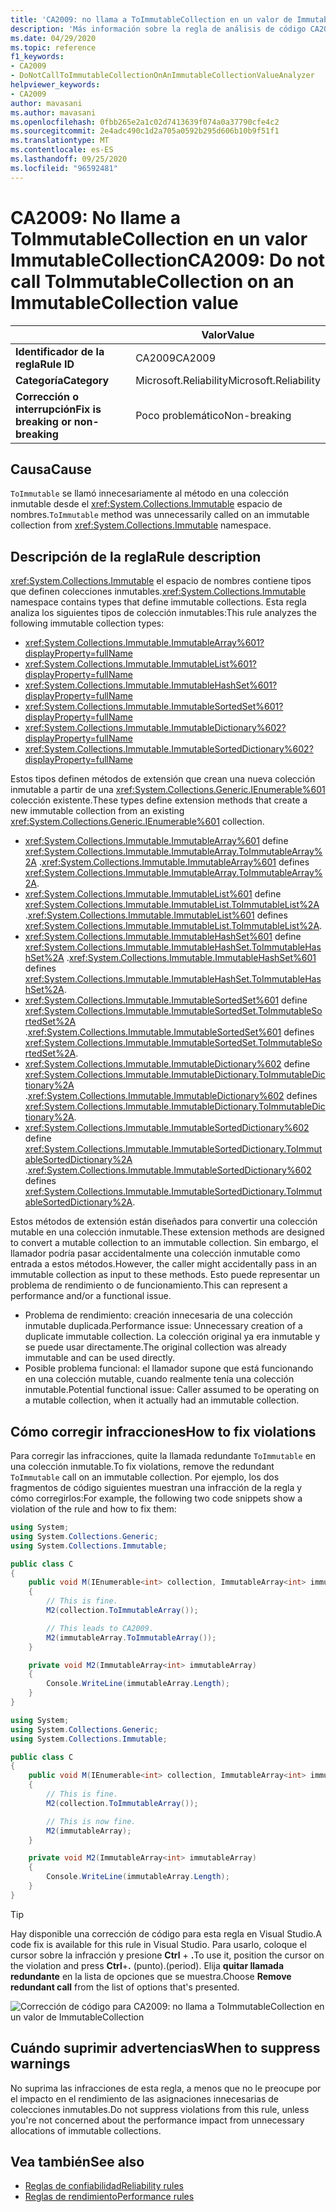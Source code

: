 ```yaml
---
title: 'CA2009: no llama a ToImmutableCollection en un valor de ImmutableCollection (análisis de código)'
description: 'Más información sobre la regla de análisis de código CA2009: no llamar a ToImmutableCollection en un valor de ImmutableCollection'
ms.date: 04/29/2020
ms.topic: reference
f1_keywords:
- CA2009
- DoNotCallToImmutableCollectionOnAnImmutableCollectionValueAnalyzer
helpviewer_keywords:
- CA2009
author: mavasani
ms.author: mavasani
ms.openlocfilehash: 0fbb265e2a1c02d7413639f074a0a37790cfe4c2
ms.sourcegitcommit: 2e4adc490c1d2a705a0592b295d606b10b9f51f1
ms.translationtype: MT
ms.contentlocale: es-ES
ms.lasthandoff: 09/25/2020
ms.locfileid: "96592481"
---
```

# <a name="ca2009-do-not-call-toimmutablecollection-on-an-immutablecollection-value"></a><span data-ttu-id="dff5b-103">CA2009: No llame a ToImmutableCollection en un valor ImmutableCollection</span><span class="sxs-lookup"><span data-stu-id="dff5b-103">CA2009: Do not call ToImmutableCollection on an ImmutableCollection value</span></span>

| | <span data-ttu-id="dff5b-104">Valor</span><span class="sxs-lookup"><span data-stu-id="dff5b-104">Value</span></span> |
|-|-|
| <span data-ttu-id="dff5b-105">**Identificador de la regla**</span><span class="sxs-lookup"><span data-stu-id="dff5b-105">**Rule ID**</span></span> |<span data-ttu-id="dff5b-106">CA2009</span><span class="sxs-lookup"><span data-stu-id="dff5b-106">CA2009</span></span>|
| <span data-ttu-id="dff5b-107">**Categoría**</span><span class="sxs-lookup"><span data-stu-id="dff5b-107">**Category**</span></span> |<span data-ttu-id="dff5b-108">Microsoft.Reliability</span><span class="sxs-lookup"><span data-stu-id="dff5b-108">Microsoft.Reliability</span></span>|
| <span data-ttu-id="dff5b-109">**Corrección o interrupción**</span><span class="sxs-lookup"><span data-stu-id="dff5b-109">**Fix is breaking or non-breaking**</span></span> |<span data-ttu-id="dff5b-110">Poco problemático</span><span class="sxs-lookup"><span data-stu-id="dff5b-110">Non-breaking</span></span>|

## <a name="cause"></a><span data-ttu-id="dff5b-111">Causa</span><span class="sxs-lookup"><span data-stu-id="dff5b-111">Cause</span></span>

<span data-ttu-id="dff5b-112">`ToImmutable` se llamó innecesariamente al método en una colección inmutable desde el <xref:System.Collections.Immutable> espacio de nombres.</span><span class="sxs-lookup"><span data-stu-id="dff5b-112">`ToImmutable` method was unnecessarily called on an immutable collection from <xref:System.Collections.Immutable> namespace.</span></span>

## <a name="rule-description"></a><span data-ttu-id="dff5b-113">Descripción de la regla</span><span class="sxs-lookup"><span data-stu-id="dff5b-113">Rule description</span></span>

<span data-ttu-id="dff5b-114"><xref:System.Collections.Immutable> el espacio de nombres contiene tipos que definen colecciones inmutables.</span><span class="sxs-lookup"><span data-stu-id="dff5b-114"><xref:System.Collections.Immutable> namespace contains types that define immutable collections.</span></span> <span data-ttu-id="dff5b-115">Esta regla analiza los siguientes tipos de colección inmutables:</span><span class="sxs-lookup"><span data-stu-id="dff5b-115">This rule analyzes the following immutable collection types:</span></span>

- <xref:System.Collections.Immutable.ImmutableArray%601?displayProperty=fullName>
- <xref:System.Collections.Immutable.ImmutableList%601?displayProperty=fullName>
- <xref:System.Collections.Immutable.ImmutableHashSet%601?displayProperty=fullName>
- <xref:System.Collections.Immutable.ImmutableSortedSet%601?displayProperty=fullName>
- <xref:System.Collections.Immutable.ImmutableDictionary%602?displayProperty=fullName>
- <xref:System.Collections.Immutable.ImmutableSortedDictionary%602?displayProperty=fullName>

<span data-ttu-id="dff5b-116">Estos tipos definen métodos de extensión que crean una nueva colección inmutable a partir de una <xref:System.Collections.Generic.IEnumerable%601> colección existente.</span><span class="sxs-lookup"><span data-stu-id="dff5b-116">These types define extension methods that create a new immutable collection from an existing <xref:System.Collections.Generic.IEnumerable%601> collection.</span></span>

- <span data-ttu-id="dff5b-117"><xref:System.Collections.Immutable.ImmutableArray%601> define <xref:System.Collections.Immutable.ImmutableArray.ToImmutableArray%2A> .</span><span class="sxs-lookup"><span data-stu-id="dff5b-117"><xref:System.Collections.Immutable.ImmutableArray%601> defines <xref:System.Collections.Immutable.ImmutableArray.ToImmutableArray%2A>.</span></span>
- <span data-ttu-id="dff5b-118"><xref:System.Collections.Immutable.ImmutableList%601> define <xref:System.Collections.Immutable.ImmutableList.ToImmutableList%2A> .</span><span class="sxs-lookup"><span data-stu-id="dff5b-118"><xref:System.Collections.Immutable.ImmutableList%601> defines <xref:System.Collections.Immutable.ImmutableList.ToImmutableList%2A>.</span></span>
- <span data-ttu-id="dff5b-119"><xref:System.Collections.Immutable.ImmutableHashSet%601> define <xref:System.Collections.Immutable.ImmutableHashSet.ToImmutableHashSet%2A> .</span><span class="sxs-lookup"><span data-stu-id="dff5b-119"><xref:System.Collections.Immutable.ImmutableHashSet%601> defines <xref:System.Collections.Immutable.ImmutableHashSet.ToImmutableHashSet%2A>.</span></span>
- <span data-ttu-id="dff5b-120"><xref:System.Collections.Immutable.ImmutableSortedSet%601> define <xref:System.Collections.Immutable.ImmutableSortedSet.ToImmutableSortedSet%2A> .</span><span class="sxs-lookup"><span data-stu-id="dff5b-120"><xref:System.Collections.Immutable.ImmutableSortedSet%601> defines <xref:System.Collections.Immutable.ImmutableSortedSet.ToImmutableSortedSet%2A>.</span></span>
- <span data-ttu-id="dff5b-121"><xref:System.Collections.Immutable.ImmutableDictionary%602> define <xref:System.Collections.Immutable.ImmutableDictionary.ToImmutableDictionary%2A> .</span><span class="sxs-lookup"><span data-stu-id="dff5b-121"><xref:System.Collections.Immutable.ImmutableDictionary%602> defines <xref:System.Collections.Immutable.ImmutableDictionary.ToImmutableDictionary%2A>.</span></span>
- <span data-ttu-id="dff5b-122"><xref:System.Collections.Immutable.ImmutableSortedDictionary%602> define <xref:System.Collections.Immutable.ImmutableSortedDictionary.ToImmutableSortedDictionary%2A> .</span><span class="sxs-lookup"><span data-stu-id="dff5b-122"><xref:System.Collections.Immutable.ImmutableSortedDictionary%602> defines <xref:System.Collections.Immutable.ImmutableSortedDictionary.ToImmutableSortedDictionary%2A>.</span></span>

<span data-ttu-id="dff5b-123">Estos métodos de extensión están diseñados para convertir una colección mutable en una colección inmutable.</span><span class="sxs-lookup"><span data-stu-id="dff5b-123">These extension methods are designed to convert a mutable collection to an immutable collection.</span></span> <span data-ttu-id="dff5b-124">Sin embargo, el llamador podría pasar accidentalmente una colección inmutable como entrada a estos métodos.</span><span class="sxs-lookup"><span data-stu-id="dff5b-124">However, the caller might accidentally pass in an immutable collection as input to these methods.</span></span> <span data-ttu-id="dff5b-125">Esto puede representar un problema de rendimiento o de funcionamiento.</span><span class="sxs-lookup"><span data-stu-id="dff5b-125">This can represent a performance and/or a functional issue.</span></span>

- <span data-ttu-id="dff5b-126">Problema de rendimiento: creación innecesaria de una colección inmutable duplicada.</span><span class="sxs-lookup"><span data-stu-id="dff5b-126">Performance issue: Unnecessary creation of a duplicate immutable collection.</span></span> <span data-ttu-id="dff5b-127">La colección original ya era inmutable y se puede usar directamente.</span><span class="sxs-lookup"><span data-stu-id="dff5b-127">The original collection was already immutable and can be used directly.</span></span>
- <span data-ttu-id="dff5b-128">Posible problema funcional: el llamador supone que está funcionando en una colección mutable, cuando realmente tenía una colección inmutable.</span><span class="sxs-lookup"><span data-stu-id="dff5b-128">Potential functional issue: Caller assumed to be operating on a mutable collection, when it actually had an immutable collection.</span></span>

## <a name="how-to-fix-violations"></a><span data-ttu-id="dff5b-129">Cómo corregir infracciones</span><span class="sxs-lookup"><span data-stu-id="dff5b-129">How to fix violations</span></span>

<span data-ttu-id="dff5b-130">Para corregir las infracciones, quite la llamada redundante `ToImmutable` en una colección inmutable.</span><span class="sxs-lookup"><span data-stu-id="dff5b-130">To fix violations, remove the redundant `ToImmutable` call on an immutable collection.</span></span> <span data-ttu-id="dff5b-131">Por ejemplo, los dos fragmentos de código siguientes muestran una infracción de la regla y cómo corregirlos:</span><span class="sxs-lookup"><span data-stu-id="dff5b-131">For example, the following two code snippets show a violation of the rule and how to fix them:</span></span>

```csharp
using System;
using System.Collections.Generic;
using System.Collections.Immutable;

public class C
{
    public void M(IEnumerable<int> collection, ImmutableArray<int> immutableArray)
    {
        // This is fine.
        M2(collection.ToImmutableArray());

        // This leads to CA2009.
        M2(immutableArray.ToImmutableArray());
    }

    private void M2(ImmutableArray<int> immutableArray)
    {
        Console.WriteLine(immutableArray.Length);
    }
}
```

```csharp
using System;
using System.Collections.Generic;
using System.Collections.Immutable;

public class C
{
    public void M(IEnumerable<int> collection, ImmutableArray<int> immutableArray)
    {
        // This is fine.
        M2(collection.ToImmutableArray());

        // This is now fine.
        M2(immutableArray);
    }

    private void M2(ImmutableArray<int> immutableArray)
    {
        Console.WriteLine(immutableArray.Length);
    }
}
```

> [!TIP]
> <span data-ttu-id="dff5b-132">Hay disponible una corrección de código para esta regla en Visual Studio.</span><span class="sxs-lookup"><span data-stu-id="dff5b-132">A code fix is available for this rule in Visual Studio.</span></span> <span data-ttu-id="dff5b-133">Para usarlo, coloque el cursor sobre la infracción y presione **Ctrl** + **.**</span><span class="sxs-lookup"><span data-stu-id="dff5b-133">To use it, position the cursor on the violation and press **Ctrl**+**.**</span></span> <span data-ttu-id="dff5b-134">(punto).</span><span class="sxs-lookup"><span data-stu-id="dff5b-134">(period).</span></span> <span data-ttu-id="dff5b-135">Elija **quitar llamada redundante** en la lista de opciones que se muestra.</span><span class="sxs-lookup"><span data-stu-id="dff5b-135">Choose **Remove redundant call** from the list of options that's presented.</span></span>
>
> ![Corrección de código para CA2009: no llama a ToImmutableCollection en un valor de ImmutableCollection](media/ca2009-codefix.png)

## <a name="when-to-suppress-warnings"></a><span data-ttu-id="dff5b-137">Cuándo suprimir advertencias</span><span class="sxs-lookup"><span data-stu-id="dff5b-137">When to suppress warnings</span></span>

<span data-ttu-id="dff5b-138">No suprima las infracciones de esta regla, a menos que no le preocupe por el impacto en el rendimiento de las asignaciones innecesarias de colecciones inmutables.</span><span class="sxs-lookup"><span data-stu-id="dff5b-138">Do not suppress violations from this rule, unless you're not concerned about the performance impact from unnecessary allocations of immutable collections.</span></span>

## <a name="see-also"></a><span data-ttu-id="dff5b-139">Vea también</span><span class="sxs-lookup"><span data-stu-id="dff5b-139">See also</span></span>

- [<span data-ttu-id="dff5b-140">Reglas de confiabilidad</span><span class="sxs-lookup"><span data-stu-id="dff5b-140">Reliability rules</span></span>](reliability-warnings.md)
- [<span data-ttu-id="dff5b-141">Reglas de rendimiento</span><span class="sxs-lookup"><span data-stu-id="dff5b-141">Performance rules</span></span>](performance-warnings.md)
